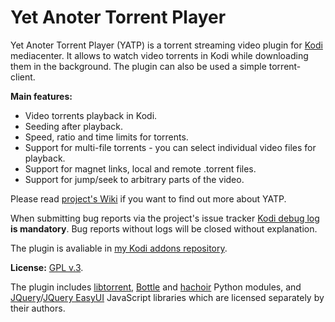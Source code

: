 # Yet Anoter Torrent Player

Yet Anoter Torrent Player (YATP) is a torrent streaming video plugin for [Kodi](http://kodi.tv) mediacenter.
It allows to watch video torrents in Kodi while downloading them in the background.
The plugin can also be used a simple torrent-client.

**Main features:**

- Video torrents playback in Kodi.
- Seeding after playback.
- Speed, ratio and time limits for torrents.
- Support for multi-file torrents - you can select individual video files for playback.
- Support for magnet links, local and remote .torrent files.
- Support for jump/seek to arbitrary parts of the video.

Please read [project's Wiki](https://github.com/romanvm/kodi.yatp/wiki) if you want to find out more about YATP.

When submitting bug reports via the project's issue tracker [Kodi debug log](http://kodi.wiki/view/Log_file/Easy)
**is mandatory**. Bug reports without logs will be closed without explanation.

The plugin is avaliable in [my Kodi addons repository](https://romanvm.github.io/kodi_repo/repo/repository.romanvm/repository.romanvm-2.0.0.zip).

**License:** [GPL v.3](http://www.gnu.org/licenses/gpl-3.0.en.html).

The plugin includes [libtorrent](http://libtorrent.org), [Bottle](http://bottlepy.org/docs/dev/index.html)
and [hachoir](http://hachoir3.readthedocs.org) Python modules,
and [JQuery](https://jquery.com)/[JQuery EasyUI](http://www.jeasyui.com) JavaScript libraries
which are licensed separately by their authors.
